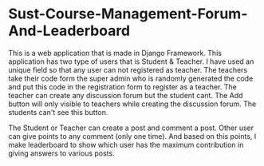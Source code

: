 # Sust-Course-Management-Forum-And-Leaderboard
This is a web application that is made in Django Framework. This application has two type of users that is Student & Teacher. I have used an unique field so that any user can not registered as teacher. The teachers take their code form the super admin who is randomly generated the code and put this code in the  registration form to register as a teacher. The teacher can create any discussion forum but the student cant. The Add button will only visible to teachers while creating the discussion forum. The students can't see this button. 

The Student or Teacher can create a post and comment a post. Other user can give points to any comment (only one time). And based on this points, I make leaderboard to show which user has the maximum contribution in giving answers to various posts. 
